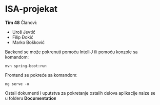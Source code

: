 # ISA-projekat
**Tim 48**
Članovi:
 - Uroš Jevtić
 - Filip Đokić
 - Marko Bošković

Backend se može pokrenuti pomoću IntelliJ ili pomoću konzole sa komandom:
  ```
  mvn spring-boot:run
  ```

Frontend se pokreće sa komandom:
  ```
  ng serve -o
  ```

Ostali dokumenti i uputstva za pokretanje ostalih delova aplikacije nalze se u folderu **Documentation**
